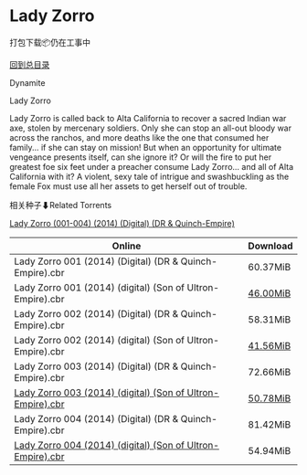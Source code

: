 # Lady Zorro

打包下载📦仍在工事中

[回到总目录](/Catalogs.md)

Dynamite

Lady Zorro

Lady Zorro is called back to Alta California to recover a sacred Indian war axe, stolen by mercenary soldiers. Only she can stop an all-out bloody war across the ranchos, and more deaths like the one that consumed her family... if she can stay on mission! But when an opportunity for ultimate vengeance presents itself, can she ignore it? Or will the fire to put her greatest foe six feet under a preacher consume Lady Zorro... and all of Alta California with it? A violent, sexy tale of intrigue and swashbuckling as the female Fox must use all her assets to get herself out of trouble.





相关种子⬇Related Torrents

[Lady Zorro (001-004) (2014) (Digital) (DR & Quinch-Empire)](https://github.com/alicewish/markdown/blob/master/torrent/Lady-Zorro--001-004---2014---Digital---DR---Quinch-Empire.md)

Online | Download
--- | ---
Lady Zorro 001 (2014) (Digital) (DR & Quinch-Empire).cbr | 60.37MiB
Lady Zorro 001 (2014) (digital) (Son of Ultron-Empire).cbr | [46.00MiB](https://pan.baidu.com/s/1eRQOe7C#list/path=%2F0-Day%20Week%20of%202014%20Q3%2F0-Day%20Week%20of%202014.07.16%2F%E3%82%A6%E3%82%AA%E3%82%B7%E3%82%B1%E3%82%BB%E3%82%AD%E3%82%AA%E3%82%B1%E3%82%B5%E3%82%A8%E3%82%AF%E3%82%B9%E3%82%B7%E3%82%AD%E3%82%AD%E3%82%BD%E3%82%BB%E3%82%BF%E3%82%BD%E3%82%BB%E3%82%B5%E3%82%BB%E3%82%AD%E3%82%A4%E3%82%BB%E3%82%AA%E3%82%AA%E3%82%A6%E3%82%BF%E3%82%BD%E3%82%B3%E3%82%B1&parentPath=%2F0-Day%20Week%20of%202014%20Q3)
Lady Zorro 002 (2014) (Digital) (DR & Quinch-Empire).cbr | 58.31MiB
Lady Zorro 002 (2014) (digital) (Son of Ultron-Empire).cbr | [41.56MiB](https://pan.baidu.com/s/1kUDMGGv#list/path=%2F0-Day%20Week%20of%202014%20Q3%2F0-Day%20Week%20of%202014.08.13%2F%E3%82%B9%E3%82%AD%E3%82%A4%E3%82%A8%E3%82%B1%E3%82%AF%E3%82%BF%E3%82%A6%E3%82%B7%E3%82%BF%E3%82%AB%E3%82%AF%E3%82%B7%E3%82%BF%E3%82%A4%E3%82%B9%E3%82%BF%E3%82%B7%E3%82%B3%E3%82%BB%E3%82%AD%E3%82%B7%E3%82%A6%E3%82%BF%E3%82%BB%E3%82%A2%E3%82%B9%E3%82%AF%E3%82%B3%E3%82%A4%E3%82%A4%E3%82%BF&parentPath=%2F0-Day%20Week%20of%202014%20Q3)
Lady Zorro 003 (2014) (Digital) (DR & Quinch-Empire).cbr | 72.66MiB
[Lady Zorro 003 (2014) (digital) (Son of Ultron-Empire).cbr](https://github.com/alicewish/markdown/blob/master/comic/Lady-Zorro-003-2014-digital-Son-of-Ultron-Empire-cbr.md) | [50.78MiB](https://pan.baidu.com/s/1boMQ1Bp#list/path=%2F0-Day%20Week%20of%202014%20Q3%2F0-Day%20Week%20of%202014.09.10%2F%E3%82%BF%E3%82%B9%E3%82%AD%E3%82%AF%E3%82%A4%E3%82%BD%E3%82%BF%E3%82%AF%E3%82%BD%E3%82%B9%E3%82%A6%E3%82%BB%E3%82%AD%E3%82%B7%E3%82%A6%E3%82%B7%E3%82%B9%E3%82%B3%E3%82%AF%E3%82%B5%E3%82%BF%E3%82%AB%E3%82%AF%E3%82%BB%E3%82%A2%E3%82%AF%E3%82%B7%E3%82%A2%E3%82%A2%E3%82%B9%E3%82%AB%E3%82%B3&parentPath=%2F0-Day%20Week%20of%202014%20Q3)
Lady Zorro 004 (2014) (Digital) (DR & Quinch-Empire).cbr | 81.42MiB
[Lady Zorro 004 (2014) (digital) (Son of Ultron-Empire).cbr](https://github.com/alicewish/markdown/blob/master/comic/Lady-Zorro-004-2014-digital-Son-of-Ultron-Empire-cbr.md) | 54.94MiB